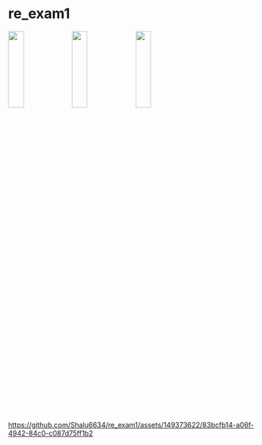 # re_exam1
<img src= "https://github.com/Shalu6634/re_exam1/assets/149373622/db052b53-43b8-4a06-be90-5fb4e0ef2c2c" height = 20%  width = 25%>
<img src= "https://github.com/Shalu6634/re_exam1/assets/149373622/c3f96770-3037-45f2-ac3d-c4a2fa5669dd" height = 20%  width = 25%>
<img src= "https://github.com/Shalu6634/re_exam1/assets/149373622/108841b1-ffb2-458c-95c1-2004d3f2e784" height = 20%  width = 25%>




https://github.com/Shalu6634/re_exam1/assets/149373622/83bcfb14-a06f-4942-84c0-c087d75ff1b2


